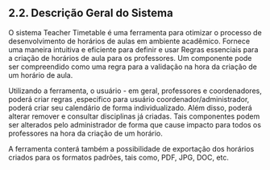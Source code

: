 2.2. Descrição Geral do Sistema
---

O sistema Teacher Timetable é uma ferramenta para otimizar o processo de desenvolvimento de horários de aulas em ambiente acadêmico.  Fornece uma maneira intuitiva e eficiente para definir e usar Regras essenciais para a criação de horários de aula para os professores. Um componente pode ser compreendido como uma regra para a validação na hora da criação de um horário de aula.

Utilizando a ferramenta, o usuário - em geral, professores e coordenadores, poderá criar regras ,especifico para usuário coordenador/administrador, poderá criar seu calendário de forma individualizado. Além disso, poderá alterar remover e consultar disciplinas já criadas. Tais componentes podem ser alterados pelo administrador de forma que cause impacto para todos os professores na hora da criação de um horário. 

A ferramenta conterá também a possibilidade de exportação dos horários criados para os formatos padrões, tais como, PDF, JPG, DOC, etc.